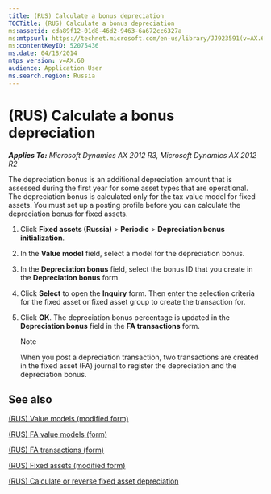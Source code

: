 ```yaml
---
title: (RUS) Calculate a bonus depreciation
TOCTitle: (RUS) Calculate a bonus depreciation
ms:assetid: cda89f12-01d8-46d2-9463-6a672cc6327a
ms:mtpsurl: https://technet.microsoft.com/en-us/library/JJ923591(v=AX.60)
ms:contentKeyID: 52075436
ms.date: 04/18/2014
mtps_version: v=AX.60
audience: Application User
ms.search.region: Russia
---
```


# (RUS) Calculate a bonus depreciation 


_**Applies To:** Microsoft Dynamics AX 2012 R3, Microsoft Dynamics AX 2012 R2_

The depreciation bonus is an additional depreciation amount that is assessed during the first year for some asset types that are operational. The depreciation bonus is calculated only for the tax value model for fixed assets. You must set up a posting profile before you can calculate the depreciation bonus for fixed assets.

1.  Click **Fixed assets (Russia)** \> **Periodic** \> **Depreciation bonus initialization**.

2.  In the **Value model** field, select a model for the depreciation bonus.

3.  In the **Depreciation bonus** field, select the bonus ID that you create in the **Depreciation bonus** form.

4.  Click **Select** to open the **Inquiry** form. Then enter the selection criteria for the fixed asset or fixed asset group to create the transaction for.

5.  Click **OK**. The depreciation bonus percentage is updated in the **Depreciation bonus** field in the **FA transactions** form.
    

    > [!NOTE]
    > <P>When you post a depreciation transaction, two transactions are created in the fixed asset (FA) journal to register the depreciation and the depreciation bonus.</P>



## See also

[(RUS) Value models (modified form)](https://technet.microsoft.com/en-us/library/jj923586\(v=ax.60\))

[(RUS) FA value models (form)](https://technet.microsoft.com/en-us/library/jj856113\(v=ax.60\))

[(RUS) FA transactions (form)](https://technet.microsoft.com/en-us/library/jj911230\(v=ax.60\))

[(RUS) Fixed assets (modified form)](https://technet.microsoft.com/en-us/library/jj923580\(v=ax.60\))

[(RUS) Calculate or reverse fixed asset depreciation](rus-calculate-or-reverse-fixed-asset-depreciation.md)

  


